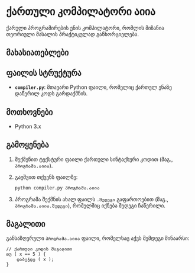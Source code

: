 # ქართული კომპილატორი აიია

ქარული პროგრამირების ენის კომპილატორი, რომლის მიზანია თეორიული მასალის პრაქტიკულად განხორციელება.

## მახასიათებლები


## ფაილის სტრუქტურა

- **`compiler.py`**: მთავარი Python ფაილი, რომელიც ქართულ ენაზე დაწერილ კოდს გარდაქმნის.

## მოთხოვნები

- Python 3.x

## გამოყენება

1. შექმენით ტექსტური ფაილი ქართული სინტაქსური კოდით (მაგ., `პროგრამა.აიია`).
2. გაუშვით თქვენს ფაილზე:

   ```bash
   python compiler.py პროგრამა.აიია
   ```

3. პროგრამა შექმნის ახალ ფაილს `.შედეგი` გაფართოებით (მაგ., `პროგრამა.აიია.შედეგი`), რომელშიც იქნება შედეგი ჩაწერილი.


## მაგალითი

განსაზღვრული `პროგრამა.აიია` ფაილი, რომელსაც აქვს შემდეგი შინაარსი:

```
// ქართული კოდის მაგალითი
თუ ( x == 5 ) {
    დაბეჭდე ( x );
}
```




